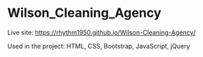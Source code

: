 # Wilson_Cleaning_Agency

Live site: https://rhythm1950.github.io/Wilson-Cleaning-Agency/

Used in the project: HTML, CSS, Bootstrap, JavaScript, jQuery
